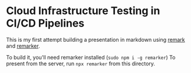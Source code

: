 # Cloud Infrastructure Testing in CI/CD Pipelines

This is my first attempt building a presentation in markdown using [remark](https://github.com/gnab/remark) and [remarker](https://github.com/kt3k/remarker).

To build it, you'll need remarker installed (`sudo npm i -g remarker`)
To present from the server, run `npx remarker` from this directory.
